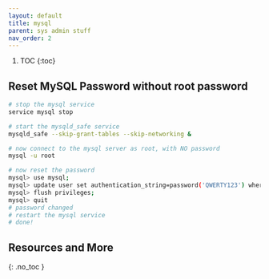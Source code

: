 ```yaml
---
layout: default
title: mysql
parent: sys admin stuff
nav_order: 2
---
```


1. TOC
{:toc}

## Reset MySQL Password without root password
```bash
# stop the mysql service
service mysql stop

# start the mysqld_safe service
mysqld_safe --skip-grant-tables --skip-networking &

# now connect to the mysql server as root, with NO password
mysql -u root

# now reset the password
mysql> use mysql;
mysql> update user set authentication_string=password('QWERTY123') where user='root';
mysql> flush privileges;
mysql> quit
# password changed
# restart the mysql service
# done!
```




## Resources and More
{: .no_toc }
